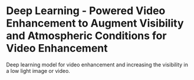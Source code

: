 # Deep Learning - Powered Video Enhancement to Augment Visibility and Atmospheric Conditions for Video Enhancement
Deep learning model for video enhancement and increasing the visibility in a
low light image or video.
